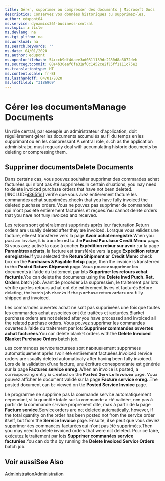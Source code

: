 ```yaml
---
title: Gérer, supprimer ou compresser des documents | Microsoft Docs
description: Conservez vos données historiques ou supprimez-les.
author: edupont04
ms.service: dynamics365-business-central
ms.topic: article
ms.devlang: na
ms.tgt_pltfrm: na
ms.workload: na
ms.search.keywords: ''
ms.date: 04/01/2020
ms.author: edupont
ms.openlocfilehash: 54cccb9df4daee3ad0811139dc2180d8a3072deb
ms.sourcegitcommit: 88e4b30eaf6fa32af0c1452ce2f85ff1111c75e2
ms.translationtype: HT
ms.contentlocale: fr-BE
ms.lasthandoff: 04/01/2020
ms.locfileid: "3186969"
---
```

# <a name="manage-documents"></a><span data-ttu-id="b5f29-103">Gérer les documents</span><span class="sxs-lookup"><span data-stu-id="b5f29-103">Manage Documents</span></span>
<span data-ttu-id="b5f29-104">Un rôle central, par exemple un administrateur d'application, doit régulièrement gérer les documents accumulés au fil du temps en les supprimant ou en les compressant.</span><span class="sxs-lookup"><span data-stu-id="b5f29-104">A central role, such as the application administrator, must regularly deal with accumulating historic documents by deleting or compressing them.</span></span>  

## <a name="delete-documents"></a><span data-ttu-id="b5f29-105">Supprimer documents</span><span class="sxs-lookup"><span data-stu-id="b5f29-105">Delete Documents</span></span>
<span data-ttu-id="b5f29-106">Dans certains cas, vous pouvez souhaiter supprimer des commandes achat facturées qui n'ont pas été supprimées.</span><span class="sxs-lookup"><span data-stu-id="b5f29-106">In certain situations, you may need to delete invoiced purchase orders that have not been deleted.</span></span> [!INCLUDE[d365fin](includes/d365fin_md.md)] <span data-ttu-id="b5f29-107">vérifie que vous avez entièrement facturé les commandes achat supprimées.</span><span class="sxs-lookup"><span data-stu-id="b5f29-107">checks that you have fully invoiced the deleted purchase orders.</span></span> <span data-ttu-id="b5f29-108">Vous ne pouvez pas supprimer de commandes qui n'ont pas été entièrement facturées et reçues.</span><span class="sxs-lookup"><span data-stu-id="b5f29-108">You cannot delete orders that you have not fully invoiced and received.</span></span>  

<span data-ttu-id="b5f29-109">Les retours sont généralement supprimés après leur facturation.</span><span class="sxs-lookup"><span data-stu-id="b5f29-109">Return orders are usually deleted after they are invoiced.</span></span> <span data-ttu-id="b5f29-110">Lorsque vous validez une facture, elle est transférée vers la page **Avoir achat enregistré**.</span><span class="sxs-lookup"><span data-stu-id="b5f29-110">When you post an invoice, it is transferred to the **Posted Purchase Credit Memo** page.</span></span> <span data-ttu-id="b5f29-111">Si vous avez activé la case à cocher **Expédition retour sur avoir** sur la page **Paramètres achats**, la facture est transférée vers la page **Expédition retour enregistrée**.</span><span class="sxs-lookup"><span data-stu-id="b5f29-111">If you selected the **Return Shipment on Credit Memo** check box on the **Purchases & Payable Setup** page, then the invoice is transferred to the **Posted Return Shipment** page.</span></span> <span data-ttu-id="b5f29-112">Vous pouvez supprimer les documents à l'aide du traitement par lots **Supprimer les retours achat facturés**.</span><span class="sxs-lookup"><span data-stu-id="b5f29-112">You can delete the documents using the **Delete Invd Purch. Ret. Orders** batch job.</span></span> <span data-ttu-id="b5f29-113">Avant de procéder à la suppression, le traitement par lots vérifie que les retours achat ont été entièrement livrés et facturés.</span><span class="sxs-lookup"><span data-stu-id="b5f29-113">Before deleting, the batch job checks if the purchase return orders are fully shipped and invoiced.</span></span>  

<span data-ttu-id="b5f29-114">Les commandes ouvertes achat ne sont pas supprimées une fois que toutes les commandes achat associées ont été traitées et facturées.</span><span class="sxs-lookup"><span data-stu-id="b5f29-114">Blanket purchase orders are not deleted after you have processed and invoiced all the related purchase orders.</span></span> <span data-ttu-id="b5f29-115">Vous pouvez supprimer les commandes ouvertes à l'aide du traitement par lots **Supprimer commandes ouvertes achat facturées**.</span><span class="sxs-lookup"><span data-stu-id="b5f29-115">You can delete blanket orders with the **Delete Invoiced Blanket Purchase Orders** batch job.</span></span>  

<span data-ttu-id="b5f29-116">Les commandes service facturées sont habituellement supprimées automatiquement après avoir été entièrement facturées.</span><span class="sxs-lookup"><span data-stu-id="b5f29-116">Invoiced service orders are usually deleted automatically after having been fully invoiced.</span></span> <span data-ttu-id="b5f29-117">Lors de la validation d'une facture, une écriture correspondante est générée sur la page **Factures service enreg.**.</span><span class="sxs-lookup"><span data-stu-id="b5f29-117">When an invoice is posted, a corresponding entry is created on the **Posted Service Invoices** page.</span></span> <span data-ttu-id="b5f29-118">Vous pouvez afficher le document validé sur la page **Facture service enreg.**.</span><span class="sxs-lookup"><span data-stu-id="b5f29-118">The posted document can be viewed on the **Posted Service Invoice** page.</span></span>  

<span data-ttu-id="b5f29-119">Le programme ne supprime pas la commande service automatiquement cependant, si la quantité totale sur la commande a été validée, non pas à partir de la commande service proprement dite, mais à partir de la page **Facture service**.</span><span class="sxs-lookup"><span data-stu-id="b5f29-119">Service orders are not deleted automatically, however, if the total quantity on the order has been posted not from the service order itself, but from the **Service Invoice** page.</span></span> <span data-ttu-id="b5f29-120">Ensuite, il se peut que vous deviez supprimer des commandes facturées qui n'ont pas été supprimées.</span><span class="sxs-lookup"><span data-stu-id="b5f29-120">Then you may need to delete invoiced orders that were not deleted.</span></span> <span data-ttu-id="b5f29-121">Pour ce faire, exécutez le traitement par lots **Supprimer commandes service facturées**.</span><span class="sxs-lookup"><span data-stu-id="b5f29-121">You can do this by running the **Delete Invoiced Service Orders** batch job.</span></span>  

## <a name="see-also"></a><span data-ttu-id="b5f29-122">Voir aussi</span><span class="sxs-lookup"><span data-stu-id="b5f29-122">See Also</span></span>  
[<span data-ttu-id="b5f29-123">Administration</span><span class="sxs-lookup"><span data-stu-id="b5f29-123">Administration</span></span>](admin-setup-and-administration.md)  
